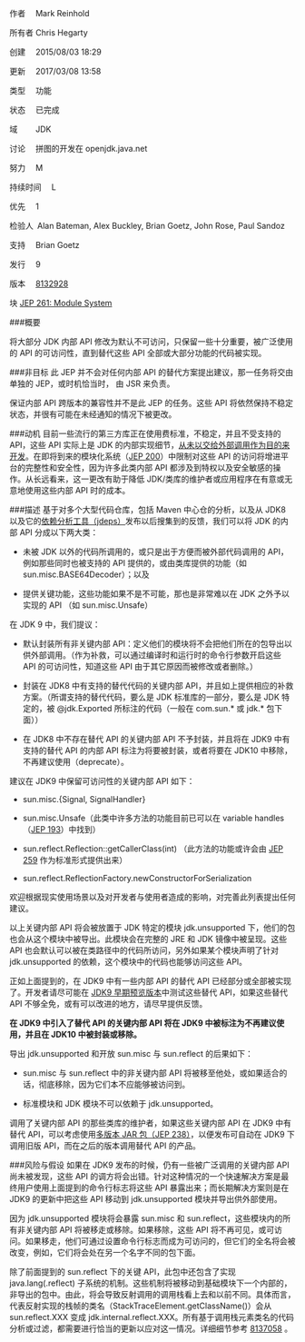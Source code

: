 作者  Mark Reinhold

所有者  Chris Hegarty

创建  2015/08/03 18:29

更新  2017/03/08 13:58

类型  功能

状态  已完成

域   JDK

讨论  拼图的开发在 openjdk.java.net

努力  M

持续时间  L

优先  1

检验人 Alan Bateman, Alex Buckley, Brian Goetz, John Rose, Paul Sandoz

支持  Brian Goetz

发行  9

版本  [8132928](https://bugs.openjdk.java.net/browse/JDK-8132928)

块    [JEP 261: Module System](http://openjdk.java.net/jeps/261)


###概要

将大部分 JDK 内部 API 修改为默认不可访问，只保留一些十分重要，被广泛使用的 API 的可访问性，直到替代这些 API 全部或大部分功能的代码被实现。

###非目标
此 JEP 并不会对任何内部 API 的替代方案提出建议，那一任务将交由单独的 JEP，或时机恰当时， 由 JSR 来负责。

保证内部 API 跨版本的兼容性并不是此 JEP 的任务。这些 API 将依然保持不稳定状态，并很有可能在未经通知的情况下被更改。

###动机
目前一些流行的第三方库正在使用费标准，不稳定，并且不受支持的 API，这些 API 实际上是 JDK 的内部实现细节，[从未以交给外部调用作为目的来开发](http://web.archive.org/web/19980215011039/http:/java.sun.com/products/jdk/faq/faq-sun-packages.html)。在即将到来的模块化系统（[JEP 200](http://openjdk.java.net/jeps/200)）中限制对这些 API 的访问将增进平台的完整性和安全性，因为许多此类内部 API 都涉及到特权以及安全敏感的操作。从长远看来，这一更改有助于降低 JDK/类库的维护者或应用程序在有意或无意地使用这些内部 API 时的成本。

###描述
基于对多个大型代码仓库，包括 Maven 中心仓的分析，以及从 JDK8 以及它的[依赖分析工具（jdeps）](https://wiki.openjdk.java.net/display/JDK8/Java+Dependency+Analysis+Tool)发布以后搜集到的反馈，我们可以将 JDK 的内部 API 分成以下两大类：

* 未被 JDK 以外的代码所调用的，或只是出于方便而被外部代码调用的 API，例如那些同时也被支持的 API 提供的，或由类库提供的功能（如 sun.misc.BASE64Decoder）；以及

* 提供关键功能，这些功能如果不是不可能，那也是非常难以在 JDK 之外予以实现的 API （如 sun.misc.Unsafe）

在 JDK 9 中，我们提议：

* 默认封装所有非关键内部 API：定义他们的模块将不会把他们所在的包导出以供外部调用。（作为补救，可以通过编译时和运行时的命令行参数开启这些 API 的可访问性，知道这些 API 由于其它原因而被修改或者删除。）

* 封装在 JDK8 中有支持的替代代码的关键内部 API，并且如上提供相应的补救方案。（所谓支持的替代代码，要么是 JDK 标准库的一部分，要么是 JDK 特定的，被 @jdk.Exported 所标注的代码（一般在 com.sun.* 或 jdk.* 包下面））

* 在 JDK8 中不存在替代 API 的关键内部 API 不予封装，并且将在 JDK9 中有支持的替代 API 的内部 API 标注为将要被封装，或者将要在 JDK10 中移除，不再建议使用（deprecate）。

建议在 JDK9 中保留可访问性的关键内部 API 如下：

* sun.misc.{Signal, SignalHandler}

* sun.misc.Unsafe（此类中许多方法的功能目前已可以在 variable handles （[JEP 193](http://openjdk.java.net/jeps/193)）中找到）

* sun.reflect.Reflection::getCallerClass(int) （此方法的功能或许会由 [JEP 259](http://openjdk.java.net/jeps/259) 作为标准形式提供出来）

* sun.reflect.ReflectionFactory.newConstructorForSerialization

欢迎根据现实使用场景以及对开发者与使用者造成的影响，对完善此列表提出任何建议。

以上关键内部 API 将会被放置于 JDK 特定的模块 jdk.unsupported 下，他们的包也会从这个模块中被导出。此模块会在完整的 JRE 和 JDK 镜像中被呈现。这些 API 也会默认可以被在类路径中的代码所访问，另外如果某个模块声明了针对 jdk.unsupported 的依赖，这个模块中的代码也能够访问这些 API。

正如上面提到的，在 JDK9 中有一些内部 API 的替代 API 已经部分或全部被实现了。开发者请尽可能在 [JDK9 早期预览版本](http://jdk9.java.net/)中测试这些替代 API，如果这些替代 API 不够全免，或有可以改进的地方，请尽早提供反馈。

**在 JDK9 中引入了替代 API 的关键内部 API 将在 JDK9 中被标注为不再建议使用，并且在 JDK10 中被封装或移除。**

导出 jdk.unsupported 和开放  sun.misc 与 sun.reflect 的后果如下：

* sun.misc 与 sun.reflect 中的非关键内部 API 将被移至他处，或如果适合的话，彻底移除，因为它们本不应能够被访问到。
	
* 标准模块和 JDK 模块不可以依赖于 jdk.unsupported。

调用了关键内部 API 的那些类库的维护者，如果这些关键内部 API 在 JDK9 中有替代 API，可以考虑使用[多版本 JAR 包（JEP 238）](http://openjdk.java.net/jeps/238)，以便发布可自动在 JDK9 下调用旧版 API，而在之后的版本调用替代 API 的产品。

###风险与假设
如果在 JDK9 发布的时候，仍有一些被广泛调用的关键内部 API 尚未被发现，这些 API 的调方将会出错。针对这种情况的一个快速解决方案是最终用户使用上面提到的命令行标志将这些 API 暴露出来；而长期解决方案则是在 JDK9 的更新中把这些 API 移动到 jdk.unsupported 模块并导出供外部使用。

因为 jdk.unsupported 模块将会暴露 sun.misc 和 sun.reflect，这些模块内的所有非关键内部 API 将被移走或移除。如果移除，这些 API 将不再可见，或可访问。如果移走，他们可通过设置命令行标志而成为可访问的，但它们的全名将会被改变，例如，它们将会处在另一个名字不同的包下面。

除了前面提到的 sun.reflect 下的关键 API，此包中还包含了实现 java.lang(.reflect) 子系统的机制。这些机制将被移动到基础模块下一个内部的，非导出的包中。由此，将会导致反射调用的调用栈看上去和以前不同。具体而言，代表反射实现的栈帧的类名（StackTraceElement.getClassName()）会从 sun.reflect.XXX 变成 jdk.internal.reflect.XXX。所有基于调用栈元素类名的代码分析或过滤，都需要进行恰当的更新以应对这一情况。详细细节参考 [8137058](https://bugs.openjdk.java.net/browse/JDK-8137058)  。
